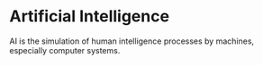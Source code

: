 # Artificial Intelligence
AI is the simulation of human intelligence processes by machines, especially computer systems.
